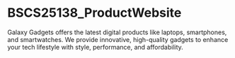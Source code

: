# BSCS25138_ProductWebsite
Galaxy Gadgets offers the latest digital products like laptops, smartphones, and smartwatches. We provide innovative, high-quality gadgets to enhance your tech lifestyle with style, performance, and affordability.
